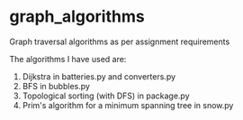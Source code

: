 # graph_algorithms
Graph traversal algorithms as per assignment requirements

The algorithms I have used are:
1. Dijkstra in batteries.py and converters.py
2. BFS in bubbles.py
3. Topological sorting (with DFS) in package.py
4. Prim's algorithm for a minimum spanning tree in snow.py
